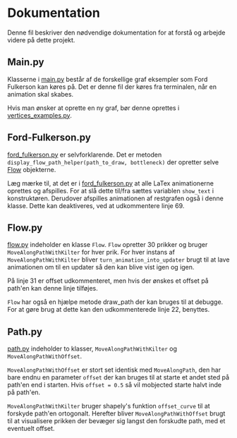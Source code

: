 # Dokumentation

Denne fil beskriver den nødvendige dokumentation for at forstå og arbejde videre på dette projekt.

## Main.py

Klasserne i [main.py](src/main.py) består af de forskellige graf eksempler som Ford Fulkerson kan køres på. Det er denne fil der køres fra terminalen, når en animation skal skabes.

Hvis man ønsker at oprette en ny graf, bør denne oprettes i [vertices_examples.py](src/vertices_examples.py).

## Ford-Fulkerson.py

[ford_fulkerson.py](src/ford_fulkerson.py) er selvforklarende. Det er metoden `display_flow_path_helper(path_to_draw, bottleneck)` der opretter selve [Flow](src/flow.py) objekterne.

Læg mærke til, at det er i [ford_fulkerson.py](src/ford_fulkerson.py) at alle LaTex animationerne oprettes og afspilles. For at slå dette til/fra sættes variablen `show_text` i konstruktøren. Derudover afspilles animationen af restgrafen også i denne klasse. Dette kan deaktiveres, ved at udkommentere linje 69.

## Flow.py

[flow.py](src/flow.py) indeholder en klasse `Flow`. `Flow` opretter 30 prikker og bruger `MoveAlongPathWithKilter` for hver prik. For hver instans af `MoveAlongPathWithKilter` bliver `turn_animation_into_updater` brugt til at lave animationen om til en updater så den kan blive vist igen og igen.

På linje 31 er offset udkommenteret, men hvis der ønskes et offset på path'en kan denne linje tilføjes.

`Flow` har også en hjælpe metode draw_path der kan bruges til at debugge. For at gøre brug at dette kan den udkommenterede linje 22, benyttes.

## Path.py

[path.py](src/main.py) indeholder to klasser, `MoveAlongPathWithKilter` og `MoveAlongPathWithOffset`.

`MoveAlongPathWithOffset` er stort set identisk med `MoveAlongPath`, den har bare endnu en parameter `offset` der kan bruges til at starte et andet sted på path'en end i starten. Hvis `offset = 0.5` så vil mobjected starte halvt inde på path'en.

`MoveAlongPathWithKilter` bruger shapely's funktion `offset_curve` til at forskyde path'en ortogonalt. Herefter bliver `MoveAlongPathWithOffset` brugt til at visualisere prikken der bevæger sig langst den forskudte path, med et eventuelt offset.
